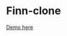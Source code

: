 # Finn-clone 

<a href = "https://64f4c5f4d2209b366f574bcb--jade-banoffee-af1d6c.netlify.app/">Demo here</a>
